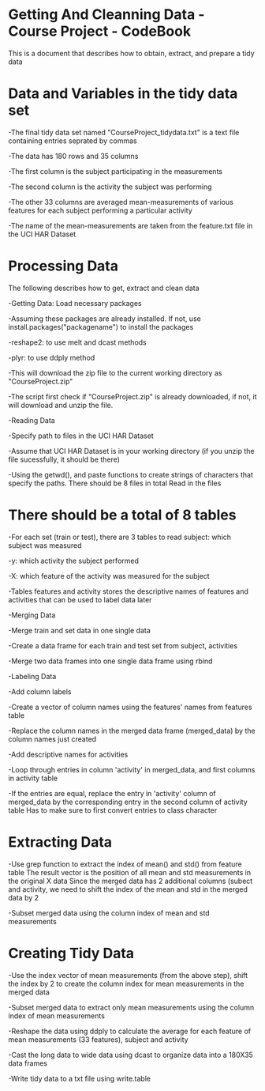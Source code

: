 Getting And Cleanning Data - Course Project - CodeBook
=========================================
This is a document that describes how to obtain, extract, and prepare a tidy data


Data and Variables in the tidy data set
=======================================
-The final tidy data set named "CourseProject_tidydata.txt" is a text file containing entries seprated by commas

-The data has 180 rows and 35 columns

-The first column is the subject participating in the measurements

-The second column is the activity the subject was performing

-The other 33 columns are averaged mean-measurements of various features for each subject performing a particular activity

-The name of the mean-measurements are taken from the feature.txt file in the UCI HAR Dataset

Processing Data
=====================
The following describes how to get, extract and clean data

-Getting Data: Load necessary packages

-Assuming these packages are already installed. If not, use install.packages("packagename") to install the packages

-reshape2: to use melt and dcast methods

-plyr: to use ddply method


-This will download the zip file to the current working directory as "CourseProject.zip"

-The script first check if "CourseProject.zip" is already downloaded, if not, it will download and unzip the file.

-Reading Data

-Specify path to files in the UCI HAR Dataset

-Assume that UCI HAR Dataset is in your working directory (if you unzip the file sucessfully, it should be there)

-Using the getwd(), and paste functions to create strings of characters that specify the paths. There should be 8 files in total
Read in the files

There should be a total of 8 tables
============================
-For each set (train or test), there are 3 tables to read
subject: which subject was measured

-y: which activity the subject performed

-X: which feature of the activity was measured for the subject

-Tables features and activity stores the descriptive names of features and activities that can be used to label data later

-Merging Data

-Merge train and set data in one single data

-Create a data frame for each train and test set from subject, activities

-Merge two data frames into one single data frame using rbind

-Labeling Data

-Add column labels

-Create a vector of column names using the features' names from features table

-Replace the column names in the merged data frame (merged_data) by the column names just created

-Add descriptive names for activities

-Loop through entries in column 'activity' in merged_data, and first columns in activity table

-If the entries are equal, replace the entry in 'activity' column of merged_data by the corresponding entry in the second column of activity table
Has to make sure to first convert entries to class character

Extracting Data
================
-Use grep function to extract the index of mean() and std() from feature table
The result vector is the position of all mean and std measurements in the original X data
Since the merged data has 2 additional columns (subect and activity, we need to shift the index of the mean and std in the merged data by 2

-Subset merged data using the column index of mean and std measurements

Creating Tidy Data
========================
-Use the index vector of mean measurements (from the above step), shift the index by 2 to create the column index for mean measurements in the merged data

-Subset merged data to extract only mean measurements using the column index of mean measurements

-Reshape the data using ddply to calculate the average for each feature of mean measurements (33 features), subject and activity

-Cast the long data to wide data using dcast to organize data into a 180X35 data frames

-Write tidy data to a txt file using write.table